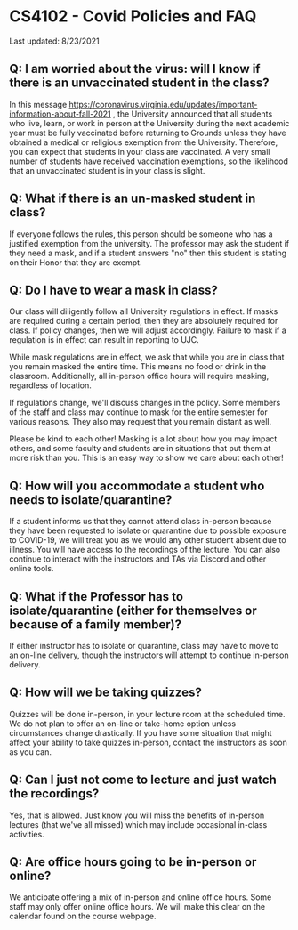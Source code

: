 CS4102 - Covid Policies and FAQ
===============================

Last updated: 8/23/2021

Q: I am worried about the virus: will I know if there is an unvaccinated student in the class?
-----------

In this message https://coronavirus.virginia.edu/updates/important-information-about-fall-2021 , the University announced that all students who live, learn, or work in person at the University during the next academic year must be fully vaccinated before returning to Grounds unless they have obtained a medical or religious exemption from the University. Therefore, you can expect that students in your class are vaccinated. A very small number of students have received vaccination exemptions, so the likelihood that an unvaccinated student is in your class is slight.

Q: What if there is an un-masked student in class?
------------

If everyone follows the rules, this person should be someone who has a justified exemption from the university. The professor may ask the student if they need a mask, and if a student answers "no" then this student is stating on their Honor that they are exempt.

Q: Do I have to wear a mask in class?
------------------

Our class will diligently follow all University regulations in effect. If masks are required during a certain period, then they are absolutely required for class. If policy changes, then we will adjust accordingly. Failure to mask if a regulation is in effect can result in reporting to UJC.

While mask regulations are in effect, we ask that while you are in class that you remain masked the entire time. This means no food or drink in the classroom. Additionally, all in-person office hours will require masking, regardless of location.

If regulations change, we'll discuss changes in the policy. Some members of the staff and class may continue to mask for the entire semester for various reasons. They also may request that you remain distant as well. 

Please be kind to each other! Masking is a lot about how you may impact others, and some faculty and students are in situations that put them at more risk than you. This is an easy way to show we care about each other!

Q: How will you accommodate a student who needs to isolate/quarantine?
----------------

If a student informs us that they cannot attend class in-person because they have been requested to isolate or quarantine due to possible exposure to COVID-19, we will treat you as we would any other student absent due to illness. You will have access to the recordings of the lecture. You can also continue to interact with the instructors and TAs via Discord and other online tools.

Q: What if the Professor has to isolate/quarantine (either for themselves or because of a family member)?
------------------

If either instructor has to isolate or quarantine, class may have to move to an on-line delivery, though the instructors will attempt to continue in-person delivery.


Q: How will we be taking quizzes?
------------------

Quizzes will be done in-person, in your lecture room at the scheduled time.  We do not plan to offer an on-line or take-home option unless circumstances change drastically.  If you have some situation that might affect your ability to take quizzes in-person, contact the instructors as soon as you can.


Q: Can I just not come to lecture and just watch the recordings?
------------------

Yes, that is allowed. Just know you will miss the benefits of in-person lectures (that we've all missed) which may include occasional in-class activities.

Q: Are office hours going to be in-person or online?
---------------

We anticipate offering a mix of in-person and online office hours. Some staff may only offer online office hours. We will make this clear on the calendar found on the course webpage.


